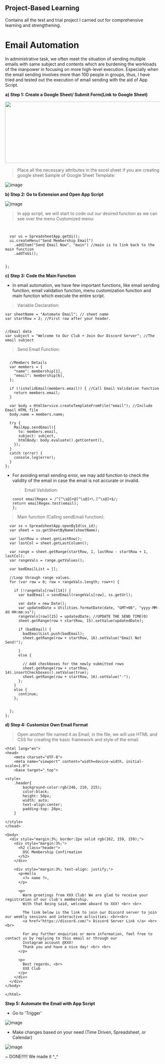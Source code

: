 ## Project-Based Learning
Contains all the test and trial project I carried out for comprehensive learning and strengthening. 


# Email Automation
In administrative task, we often meet the situation of sending multiple emails with same subject and contents which are burdening the workloads of the manpower in focusing on more high-level execution. Especially when the email sending involves more than 100 people in groups, thus, I have tried and tested out the execution of email sending with the aid of App Script. 

**a) Step 1: Create a Google Sheet/ Submit Form(Link to Google Sheet)**

<img src="https://github.com/jiayin04/DummyProject/assets/154343987/2e98b9d5-783e-404e-9b20-dcba6d280d20" width="800px" height="200px" style="justify-content: center;">

> Place all the necessary attributes in the excel sheet if you are creating google sheet
> Sample of Google Sheet Template:

![image](https://github.com/jiayin04/DummyProject/assets/154343987/c72263d3-fd5c-4ba5-96ff-b45b49d67ff0)


**b) Step 2: Go to Extension and Open App Script**

![image](https://github.com/jiayin04/DummyProject/assets/154343987/1e95bdc5-9a33-47f1-90bf-8ceceb915165)

> In app script, we will start to code out our desired function as we can see over the menu
> Customized menu:

```function onOpen() {


  var ui = SpreadsheetApp.getUi();
  ui.createMenu("Send Membership Email")
    .addItem("Send Email Now", "main") //main is to link back to the main function
    .addToUi();


};
```

**c) Step 3: Code the Main Function**
- In email automation, we have few important functions, like email sending function, email validation function, menu customization function and main function which execute the entire script.

> Variable Declaration:

```var ss_id = "13GiYvizQhhLUvpXtFdJlql6BFUz7HdyZhf1FJFDXD2A";//Sheet ID
var sheetName = "Automate Email"; // sheet name
var startRow = 2; //First row after your header.


//Email data
var subject = "Welcome to Our Club + Join Our Discord Server"; //The email subject
```

> Send Email Function:

```function sendEmail(membership, sheetURL) {

  //Members Details
  var members = {
    "name": membership[1],
    "email": membership[6],
  };

  if (!isValidEmail(members.email)) { //Call Email Validation function
    return members.email;
  }

  var body = HtmlService.createTemplateFromFile("email"); //Include Email HTML file
  body.name = members.name;

  try {
    MailApp.sendEmail({
      to: members.email,
      subject: subject,
      htmlBody: body.evaluate().getContent(),
    });
  }
  catch (error) {
    console.log(error);
  }
};
```
* For avoiding email sending error, we may add function to check the validity of the email in case the email is not accurate or invalid.
  
  > Email Validation:
  
  ```function isValidEmail(email) {
  const emailRegex = /^[^\s@]+@[^\s@]+\.[^\s@]+$/;
  return emailRegex.test(email);
  }; 
  ```

> Main function (Calling sendEmail function):

```function main() {
  var ss = SpreadsheetApp.openById(ss_id);
  var sheet = ss.getSheetByName(sheetName);

  var lastRow = sheet.getLastRow();
  var lastCol = sheet.getLastColumn();

  var range = sheet.getRange(startRow, 1, lastRow - startRow + 1, lastCol);
  var rangeVals = range.getValues();

  var badEmailList = [];

  //Loop through range values.
  for (var row = 0; row < rangeVals.length; row++) {

    if (!rangeVals[row][14]) {
      var badEmail = sendEmail(rangeVals[row], ss.getUrl);

      var date = new Date();
      var updatedDate = Utilities.formatDate(date, "GMT+08", "yyyy-MM-dd HH:mm:ss");
      rangeVals[row][15] = updatedDate; //UPDATE THE SEND TIME(O)
      sheet.getRange(row + startRow, 15).setValue(updatedDate);

      if (badEmail) {
        badEmailList.push(badEmail);
        sheet.getRange(row + startRow, 16).setValue("Email Not Send!");

      }
      else {

        // Add checkboxes for the newly submitted rows
        sheet.getRange(row + startRow, 14).insertCheckboxes().setValue(true);
        sheet.getRange(row + startRow, 16).setValue("-");
      };
    }
    else {
      continue;
    };


  };
};
```

**d) Step 4: Customize Own Email Format**
> Open another file named it as Email, in the file, we will use HTML and CSS for creating the basic framework and style of the email.

```<!DOCTYPE html>
<html lang="en">
<head>
    <meta charset="UTF-8">
    <meta name="viewport" content="width=device-width, initial-scale=1.0">
    <base target="_top">

<style>
    .header{
        background-color:rgb(246, 210, 215); 
        color:black; 
        height: 50px; 
        width: auto;
        text-align:center;
        padding-top: 20px;
    }

</style>
</head>

<body>
  <div style="margin:3%; border:2px solid rgb(162, 159, 159);">
    <div style="margin:3%;">
      <h2 class="header">
        OSC Membership Confirmation
      </h2>
    </div>

    <div style="margin:3%; text-align: justify;">
      <p>Hello
        <?= name ?>,
      </p>

      <p>
        Warm greetings from XXX Club! We are glad to receive your registration of our club's membership.
        With that being said, welcome aboard to XXX! <br> <br>

        The link below is the link to join our Discord server to join our weekly sessions and interactive activities: <br><br>
        <a href="https://discord.com/"> Discord Server Link </a> <br> <br>

        For any further enquiries or more information, feel free to contact us by replying to this email or through our
        Instagram account @XXX!
        Thank you and have a nice day! <br> <br>
      </p>

      <p>
        Best regards, <br>
        XXX Club 
      </p>
    </div>
  </div>
</body>

</html>
```

**Step 5: Automate the Email with App Script**
- Go to 'Trigger'

![image](https://github.com/jiayin04/DummyProject/assets/154343987/41f71929-1ba2-4dd4-a190-03558a6e4a41) 

- Make changes based on your need (Time Driven, Spreadsheet, or Calendar)

![image](https://github.com/jiayin04/DummyProject/assets/154343987/58121897-8ede-48b7-9705-55e521f6fd78)

~ DONE!!!!! We made it ^_^

